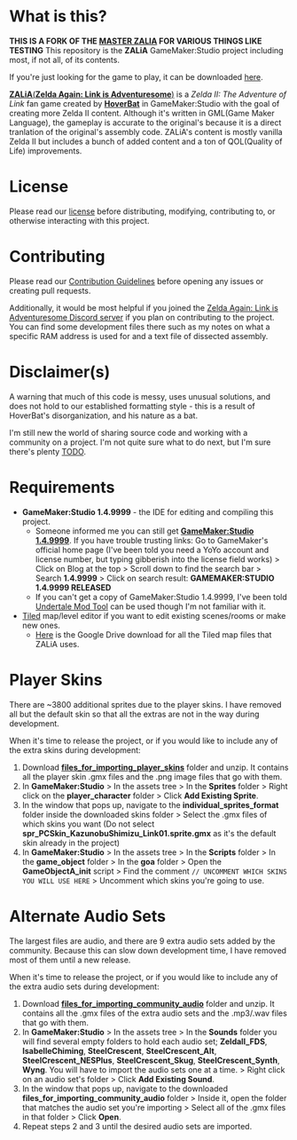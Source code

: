 # What is this?
**THIS IS A FORK OF THE [MASTER ZALIA](https://github.com/ZA-LiA/ZALiA) FOR VARIOUS THINGS LIKE TESTING**
This repository is the **ZALiA** GameMaker:Studio project including most, if not all, of its contents. 

If you're just looking for the game to play, it can be downloaded [here](https://hoverbat.itch.io/ziiaol).

[**ZALiA**(**Zelda Again: Link is Adventuresome**)](https://youtu.be/BeVDs5hIxFg?t=705) is a *Zelda II: The Adventure of Link* fan game created by [**HoverBat**](https://github.com/HoverBat1) in GameMaker:Studio with the goal of creating more Zelda II content. Although it's written in GML(Game Maker Language), the gameplay is accurate to the original's because it is a direct tranlation of the original's assembly code. ZALiA's content is mostly vanilla Zelda II but includes a bunch of added content and a ton of QOL(Quality of Life) improvements.

# License
Please read our [license](LICENSE) before distributing, modifying, contributing to, or otherwise interacting with this project.


# Contributing
Please read our [Contribution Guidelines](CONTRIBUTING.md) before opening any issues or creating pull requests.

Additionally, it would be most helpful if you joined the [Zelda Again: Link is Adventuresome Discord server](https://discord.gg/Z4H2RhwP4p) if you plan on contributing to the project. You can find some development files there such as my notes on what a specific RAM address is used for and a text file of dissected assembly.


# Disclaimer(s)
A warning that much of this code is messy, uses unusual solutions, and does not hold to our established formatting style - this is a result of HoverBat's disorganization, and his nature as a bat.

I'm still new the world of sharing source code and working with a community on a project. I'm not quite sure what to do next, but I'm sure there's plenty [TODO](https://github.com/search?q=repo%3AZA-LiA%2FZALiA%20todo&type=code).


# Requirements
* **GameMaker:Studio 1.4.9999** - the IDE for editing and compiling this project.
  * Someone informed me you can still get [**GameMaker:Studio 1.4.9999**](http://store.yoyogames.com/downloads/gm-studio/release-notes-studio.html). If you have trouble trusting links: Go to GameMaker's official home page (I've been told you need a YoYo account and license number, but typing gibberish into the license field works) > Click on Blog at the top > Scroll down to find the search bar > Search **1.4.9999** > Click on search result: **GAMEMAKER:STUDIO 1.4.9999 RELEASED**
  * If you can't get a copy of GameMaker:Studio 1.4.9999, I've been told [Undertale Mod Tool](https://github.com/UnderminersTeam/UndertaleModTool) can be used though I'm not familiar with it.
* [Tiled](https://www.mapeditor.org/) map/level editor if you want to edit existing scenes/rooms or make new ones.
  * [Here](https://drive.google.com/file/d/1gkk9OkNfLUGsQn0aDtfW7kkM1a80K59K/view?usp=sharing) is the Google Drive download for all the Tiled map files that ZALiA uses.

# Player Skins
There are ~3800 additional sprites due to the player skins. I have removed all but the default skin so that all the extras are not in the way during development.

When it's time to release the project, or if you would like to include any of the extra skins during development:
1. Download [**files_for_importing_player_skins**](https://drive.google.com/file/d/1iTxXRHVHmWGa6273Xj8kRYtvufvU4l8Q/view?usp=sharing) folder and unzip. It contains all the player skin .gmx files and the .png image files that go with them.
2. In **GameMaker:Studio** > In the assets tree > In the **Sprites** folder > Right click on the **player_character** folder > Click **Add Existing Sprite**.
3. In the window that pops up, navigate to the **individual_sprites_format** folder inside the downloaded skins folder > Select the .gmx files of which skins you want (Do not select **spr_PCSkin_KazunobuShimizu_Link01.sprite.gmx** as it's the default skin already in the project)
4. In **GameMaker:Studio** > In the assets tree > In the **Scripts** folder > In the **game_object** folder > In the **goa** folder > Open the **GameObjectA_init** script > Find the comment `// UNCOMMENT WHICH SKINS YOU WILL USE HERE` > Uncomment which skins you're going to use.

# Alternate Audio Sets
The largest files are audio, and there are 9 extra audio sets added by the community. Because this can slow down development time, I have removed most of them until a new release.

When it's time to release the project, or if you would like to include any of the extra audio sets during development:
1. Download [**files_for_importing_community_audio**](https://drive.google.com/file/d/1AZmX07ezTJl5BPfcL2bHYheAR5X0dsNW/view?usp=sharing) folder and unzip. It contains all the .gmx files of the extra audio sets and the .mp3/.wav files that go with them.
2. In **GameMaker:Studio** > In the assets tree > In the **Sounds** folder you will find several empty folders to hold each audio set; **ZeldaII_FDS**, **IsabelleChiming**, **SteelCrescent**, **SteelCrescent_Alt**, **SteelCrescent_NESPlus**, **SteelCrescent_Skug**, **SteelCrescent_Synth**, **Wyng**. You will have to import the audio sets one at a time. > Right click on an audio set's folder > Click **Add Existing Sound**.
3. In the window that pops up, navigate to the downloaded **files_for_importing_community_audio** folder > Inside it, open the folder that matches the audio set you're importing > Select all of the .gmx files in that folder > Click **Open**.
4. Repeat steps 2 and 3 until the desired audio sets are imported.
